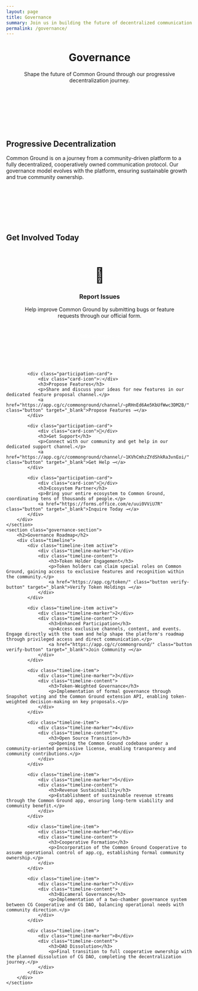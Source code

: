 ```yaml
---
layout: page
title: Governance
summary: Join us in building the future of decentralized communication through progressive decentralization and community ownership.
permalink: /governance/
---
```


<header class="page-header">
    <h1 class="page-title">Governance</h1>
    <p class="page-summary">Shape the future of Common Ground through our progressive decentralization journey.</p>
</header>

<div class="governance-intro">
    <div class="container">
        <h2>Progressive Decentralization</h2>
        <p>Common Ground is on a journey from a community-driven platform to a fully decentralized, cooperatively owned communication protocol. Our governance model evolves with the platform, ensuring sustainable growth and true community ownership.</p>
    </div>
</div>

<div class="container">
    <section class="governance-section">
        <h2>Get Involved Today</h2>
        <div class="participation-grid">
            <div class="participation-card">
                <div class="card-icon">🐛</div>
                <h3>Report Issues</h3>
                <p>Help improve Common Ground by submitting bugs or feature requests through our official form.</p>
                <a href="https://forms.office.com/e/0iahZJHis4" class="button" target="_blank">Submit Report →</a>
            </div>

            <div class="participation-card">
                <div class="card-icon">💡</div>
                <h3>Propose Features</h3>
                <p>Share and discuss your ideas for new features in our dedicated feature proposal channel.</p>
                <a href="https://app.cg/c/commonground/channel/~pRHnEd6Ae5KbUfWwc3DM2B/" class="button" target="_blank">Propose Features →</a>
            </div>

            <div class="participation-card">
                <div class="card-icon">🤝</div>
                <h3>Get Support</h3>
                <p>Connect with our community and get help in our dedicated support channel.</p>
                <a href="https://app.cg/c/commonground/channel/~1KVhCmhzZYdShkRa3vnEoi/" class="button" target="_blank">Get Help →</a>
            </div>

            <div class="participation-card">
                <div class="card-icon">🌳</div>
                <h3>Ecosystem Partner</h3>
                <p>Bring your entire ecosystem to Common Ground, coordinating tens of thousands of people.</p>
                <a href="https://forms.office.com/e/uui0VViU7R" class="button" target="_blank">Inquire Today →</a>
            </div>            
        </div>
    </section>
    <section class="governance-section">
        <h2>Governance Roadmap</h2>
        <div class="timeline">
            <div class="timeline-item active">
                <div class="timeline-marker">1</div>
                <div class="timeline-content">
                    <h3>Token Holder Engagement</h3>
                    <p>Token holders can claim special roles on Common Ground, gaining access to exclusive features and recognition within the community.</p>
                    <a href="https://app.cg/token/" class="button verify-button" target="_blank">Verify Token Holdings →</a>
                </div>
            </div>

            <div class="timeline-item active">
                <div class="timeline-marker">2</div>
                <div class="timeline-content">
                    <h3>Enhanced Participation</h3>
                    <p>Access exclusive channels, content, and events. Engage directly with the team and help shape the platform's roadmap through privileged access and direct communication.</p>
                    <a href="https://app.cg/c/commonground/" class="button verify-button" target="_blank">Join Community →</a>
                </div>
            </div>

            <div class="timeline-item">
                <div class="timeline-marker">3</div>
                <div class="timeline-content">
                    <h3>Token-Weighted Governance</h3>
                    <p>Implementation of formal governance through Snapshot voting and the Common Ground extension API, enabling token-weighted decision-making on key proposals.</p>
                </div>
            </div>

            <div class="timeline-item">
                <div class="timeline-marker">4</div>
                <div class="timeline-content">
                    <h3>Open Source Transition</h3>
                    <p>Opening the Common Ground codebase under a community-oriented permissive license, enabling transparency and community contributions.</p>
                </div>
            </div>

            <div class="timeline-item">
                <div class="timeline-marker">5</div>
                <div class="timeline-content">
                    <h3>Revenue Sustainability</h3>
                    <p>Establishment of sustainable revenue streams through the Common Ground app, ensuring long-term viability and community benefit.</p>
                </div>
            </div>

            <div class="timeline-item">
                <div class="timeline-marker">6</div>
                <div class="timeline-content">
                    <h3>Cooperative Formation</h3>
                    <p>Incorporation of the Common Ground Cooperative to assume operational control of app.cg, establishing formal community ownership.</p>
                </div>
            </div>

            <div class="timeline-item">
                <div class="timeline-marker">7</div>
                <div class="timeline-content">
                    <h3>Bicameral Governance</h3>
                    <p>Implementation of a two-chamber governance system between CG Cooperative and CG DAO, balancing operational needs with community direction.</p>
                </div>
            </div>

            <div class="timeline-item">
                <div class="timeline-marker">8</div>
                <div class="timeline-content">
                    <h3>DAO Dissolution</h3>
                    <p>Final transition to full cooperative ownership with the planned dissolution of CG DAO, completing the decentralization journey.</p>
                </div>
            </div>
        </div>
    </section>
</div>

<style>
.governance-intro {
    background: var(--primary-light);
    padding: 4rem 0;
    margin-bottom: 4rem;
}

.governance-section {
    margin-bottom: 4rem;
}

.timeline {
    position: relative;
    padding: 3rem 0;
    background-color: #f8f9fa;
}

.timeline::before {
    content: '';
    position: absolute;
    left: 2rem;
    top: 0;
    height: 100%;
    width: 2px;
    background: #d1d5da;
}

.timeline-item {
    position: relative;
    padding-left: 5rem;
    margin-bottom: 2rem;
    opacity: 0.8;
    transition: transform 0.3s ease, box-shadow 0.3s ease;
}

.timeline-item.active {
    opacity: 1;
}

.timeline-marker {
    position: absolute;
    left: 1rem;
    top: 0;
    width: 3rem;
    height: 3rem;
    border-radius: 50%;
    background: var(--brand-color);
    color: white;
    display: flex;
    align-items: center;
    justify-content: center;
    font-weight: bold;
    box-shadow: 0px 2px 4px rgba(0,0,0,0.1);
    transition: transform 0.3s ease;
}

.timeline-item:hover .timeline-marker {
    transform: scale(1.1);
}

.timeline-content {
    background: #fff;
    padding: 2rem;
    border-radius: 0.75rem;
    border: none;
    box-shadow: 0px 2px 8px rgba(0,0,0,0.05);
    transition: box-shadow 0.3s ease;
}

.timeline-content:hover {
    box-shadow: 0px 4px 12px rgba(0,0,0,0.1);
}

.timeline-content h3 {
    margin: 0 0 0.75rem 0;
    font-size: 1.25rem;
    color: var(--brand-color);
}

.timeline-content p {
    font-size: 1rem;
    line-height: 1.5;
    color: #333;
}

.verify-button {
    margin-top: 1rem;
    background: #0366d6;
    color: #fff;
    border: none;
    padding: 0.75rem 1.25rem;
    border-radius: 0.5rem;
    text-decoration: none;
    transition: background 0.3s ease;
    font-weight: bold;
}

.verify-button:hover {
    background: #0256b3;
}

/* Future Milestones Styling */
.timeline-item:not(.active) {
    opacity: 0.6;
}
.timeline-item:not(.active) .timeline-marker {
    background: #6c757d;
    box-shadow: none;
    animation: pulse 2s infinite;
}
.timeline-item:not(.active) .timeline-content {
    background: #fdfdfe;
    border: 2px dashed #d1d5da;
    box-shadow: none;
    transition: none;
}

@keyframes pulse {
    0% {
        box-shadow: 0 0 0 0 rgba(108,117,125, 0.5);
    }
    70% {
        box-shadow: 0 0 0 10px rgba(108,117,125, 0);
    }
    100% {
        box-shadow: 0 0 0 0 rgba(108,117,125, 0);
    }
}

/* End Future Milestones Styling */

/* Additional Enhancements for Future Milestones */
.timeline-item:not(.active) .timeline-content {
    position: relative;
}
.timeline-item:not(.active) .timeline-content::before {
    /* Common styling for the pseudo-element */
    position: absolute;
    top: -1rem;
    right: 1rem;
    font-size: 0.75rem;
    background: #fff;
    color: #6c757d;
    font-weight: bold;
    padding: 0.2rem 0.5rem;
    border: 1px solid #6c757d;
    border-radius: 0.25rem;
}
/* For the first two future roadmap items (overall 3rd and 4th children, assuming first 2 are active) */
.timeline-item:not(.active):nth-child(3) .timeline-content::before,
.timeline-item:not(.active):nth-child(4) .timeline-content::before {
    content: 'Coming Soon';
}
/* For subsequent future roadmap items (5th child onward) */
.timeline-item:not(.active):nth-child(n+5) .timeline-content::before {
    content: 'Coming Eventually';
}

.participation-grid {
    display: grid;
    grid-template-columns: repeat(auto-fit, minmax(250px, 1fr));
    gap: 2rem;
    margin-top: 2rem;
}

.participation-card {
    background: var(--background);
    padding: 2rem;
    border-radius: 0.5rem;
    border: 1px solid var(--border-color);
    text-align: center;
}

.card-icon {
    font-size: 2.5rem;
    margin-bottom: 1rem;
}

.button {
    display: inline-block;
    padding: 0.5rem 1rem;
    background: var(--primary);
    color: white;
    text-decoration: none;
    border-radius: 0.25rem;
    margin-top: 1rem;
    transition: background 0.2s ease;
}

.button:hover {
    background: var(--primary-dark);
}

@media (max-width: 768px) {
    .timeline::before {
        left: 0.75rem;
    }
    
    .timeline-item {
        padding-left: 2.5rem;
    }
    
    .timeline-marker {
        width: 1.5rem;
        height: 1.5rem;
        font-size: 0.8rem;
    }
}
</style> 